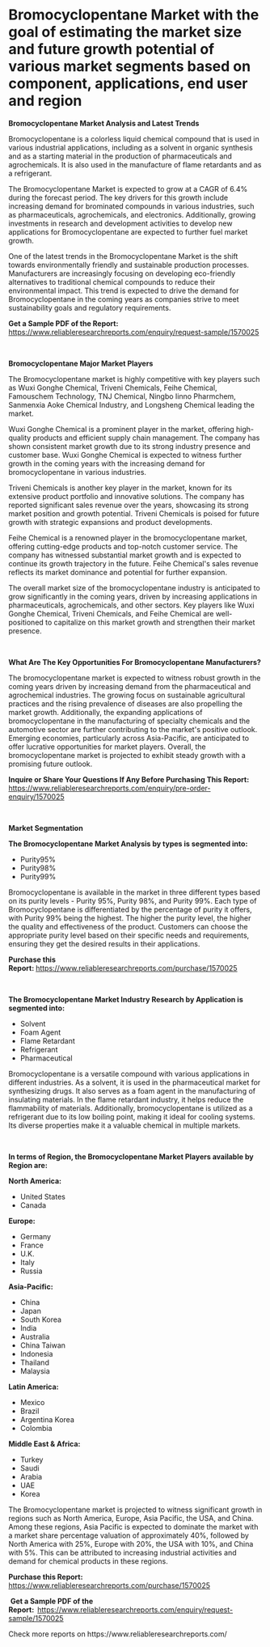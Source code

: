 <p><h1>Bromocyclopentane Market with the goal of estimating the market size and future growth potential of various market segments based on component, applications, end user and region</h1></p><p><strong>Bromocyclopentane Market Analysis and Latest Trends</strong></p>
<p><p>Bromocyclopentane is a colorless liquid chemical compound that is used in various industrial applications, including as a solvent in organic synthesis and as a starting material in the production of pharmaceuticals and agrochemicals. It is also used in the manufacture of flame retardants and as a refrigerant.</p><p>The Bromocyclopentane Market is expected to grow at a CAGR of 6.4% during the forecast period. The key drivers for this growth include increasing demand for brominated compounds in various industries, such as pharmaceuticals, agrochemicals, and electronics. Additionally, growing investments in research and development activities to develop new applications for Bromocyclopentane are expected to further fuel market growth.</p><p>One of the latest trends in the Bromocyclopentane Market is the shift towards environmentally friendly and sustainable production processes. Manufacturers are increasingly focusing on developing eco-friendly alternatives to traditional chemical compounds to reduce their environmental impact. This trend is expected to drive the demand for Bromocyclopentane in the coming years as companies strive to meet sustainability goals and regulatory requirements.</p></p>
<p><strong>Get a Sample PDF of the Report:&nbsp;</strong> <a href="https://www.reliableresearchreports.com/enquiry/request-sample/1570025">https://www.reliableresearchreports.com/enquiry/request-sample/1570025</a></p>
<p>&nbsp;</p>
<p><strong>Bromocyclopentane Major Market Players</strong></p>
<p><p>The Bromocyclopentane market is highly competitive with key players such as Wuxi Gonghe Chemical, Triveni Chemicals, Feihe Chemical, Famouschem Technology, TNJ Chemical, Ningbo Iinno Pharmchem, Sanmenxia Aoke Chemical Industry, and Longsheng Chemical leading the market.</p><p>Wuxi Gonghe Chemical is a prominent player in the market, offering high-quality products and efficient supply chain management. The company has shown consistent market growth due to its strong industry presence and customer base. Wuxi Gonghe Chemical is expected to witness further growth in the coming years with the increasing demand for bromocyclopentane in various industries.</p><p>Triveni Chemicals is another key player in the market, known for its extensive product portfolio and innovative solutions. The company has reported significant sales revenue over the years, showcasing its strong market position and growth potential. Triveni Chemicals is poised for future growth with strategic expansions and product developments.</p><p>Feihe Chemical is a renowned player in the bromocyclopentane market, offering cutting-edge products and top-notch customer service. The company has witnessed substantial market growth and is expected to continue its growth trajectory in the future. Feihe Chemical's sales revenue reflects its market dominance and potential for further expansion.</p><p>The overall market size of the bromocyclopentane industry is anticipated to grow significantly in the coming years, driven by increasing applications in pharmaceuticals, agrochemicals, and other sectors. Key players like Wuxi Gonghe Chemical, Triveni Chemicals, and Feihe Chemical are well-positioned to capitalize on this market growth and strengthen their market presence.</p></p>
<p>&nbsp;</p>
<p><strong>What Are The Key Opportunities For Bromocyclopentane Manufacturers?</strong></p>
<p><p>The bromocyclopentane market is expected to witness robust growth in the coming years driven by increasing demand from the pharmaceutical and agrochemical industries. The growing focus on sustainable agricultural practices and the rising prevalence of diseases are also propelling the market growth. Additionally, the expanding applications of bromocyclopentane in the manufacturing of specialty chemicals and the automotive sector are further contributing to the market's positive outlook. Emerging economies, particularly across Asia-Pacific, are anticipated to offer lucrative opportunities for market players. Overall, the bromocyclopentane market is projected to exhibit steady growth with a promising future outlook.</p></p>
<p><strong>Inquire or Share Your Questions If Any Before Purchasing This Report:</strong> <a href="https://www.reliableresearchreports.com/enquiry/pre-order-enquiry/1570025">https://www.reliableresearchreports.com/enquiry/pre-order-enquiry/1570025</a></p>
<p>&nbsp;</p>
<p><strong>Market Segmentation</strong></p>
<p><strong>The Bromocyclopentane Market Analysis by types is segmented into:</strong></p>
<p><ul><li>Purity95%</li><li>Purity98%</li><li>Purity99%</li></ul></p>
<p><p>Bromocyclopentane is available in the market in three different types based on its purity levels - Purity 95%, Purity 98%, and Purity 99%. Each type of Bromocyclopentane is differentiated by the percentage of purity it offers, with Purity 99% being the highest. The higher the purity level, the higher the quality and effectiveness of the product. Customers can choose the appropriate purity level based on their specific needs and requirements, ensuring they get the desired results in their applications.</p></p>
<p><strong>Purchase this Report:&nbsp;</strong><a href="https://www.reliableresearchreports.com/purchase/1570025">https://www.reliableresearchreports.com/purchase/1570025</a></p>
<p>&nbsp;</p>
<p><strong>The Bromocyclopentane Market Industry Research by Application is segmented into:</strong></p>
<p><ul><li>Solvent</li><li>Foam Agent</li><li>Flame Retardant</li><li>Refrigerant</li><li>Pharmaceutical</li></ul></p>
<p><p>Bromocyclopentane is a versatile compound with various applications in different industries. As a solvent, it is used in the pharmaceutical market for synthesizing drugs. It also serves as a foam agent in the manufacturing of insulating materials. In the flame retardant industry, it helps reduce the flammability of materials. Additionally, bromocyclopentane is utilized as a refrigerant due to its low boiling point, making it ideal for cooling systems. Its diverse properties make it a valuable chemical in multiple markets.</p></p>
<p>&nbsp;</p>
<p><strong>In terms of Region, the Bromocyclopentane Market Players available by Region are:</strong></p>
<p>
    <p> <strong> North America: </strong>
        <ul>
            <li>United States</li>
            <li>Canada</li>
        </ul>
        </p> 
    <p> <strong> Europe: </strong>
        <ul>
            <li>Germany</li>
            <li>France</li>
            <li>U.K.</li>
            <li>Italy</li>
            <li>Russia</li>
        </ul>
        </p> 
    <p> <strong> Asia-Pacific: </strong>
        <ul>
            <li>China</li>
            <li>Japan</li>
            <li>South Korea</li>
            <li>India</li>
            <li>Australia</li>
            <li>China Taiwan</li>
            <li>Indonesia</li>
            <li>Thailand</li>
            <li>Malaysia</li>
        </ul>
        </p> 
    <p> <strong> Latin America: </strong>
        <ul>
            <li>Mexico</li>
            <li>Brazil</li>
            <li>Argentina Korea</li>
            <li>Colombia</li>
        </ul>
        </p> 
    <p> <strong> Middle East & Africa: </strong>
        <ul>
            <li>Turkey</li>
            <li>Saudi</li>
            <li>Arabia</li>
            <li>UAE</li>
            <li>Korea</li>
        </ul>
    </p>
    </p>
<p><p>The Bromocyclopentane market is projected to witness significant growth in regions such as North America, Europe, Asia Pacific, the USA, and China. Among these regions, Asia Pacific is expected to dominate the market with a market share percentage valuation of approximately 40%, followed by North America with 25%, Europe with 20%, the USA with 10%, and China with 5%. This can be attributed to increasing industrial activities and demand for chemical products in these regions.</p></p>
<p><strong>Purchase this Report: </strong><a href="https://www.reliableresearchreports.com/purchase/1570025">https://www.reliableresearchreports.com/purchase/1570025</a></p>
<p>&nbsp;<strong>Get a Sample PDF of the Report:&nbsp;&nbsp;</strong><a href="https://www.reliableresearchreports.com/enquiry/request-sample/1570025">https://www.reliableresearchreports.com/enquiry/request-sample/1570025</a></p>
<p><strong></strong></p>
<p>Check more reports on https://www.reliableresearchreports.com/</p>